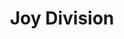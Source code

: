 ---
title: "Joy Division"
summary: "British punk/post-punk/new wave band formed in 1976 in Salford, Greater Manchester. They were incorrectly named on the flyer for their first gig alongside Buzzcocks and Penetration but announced themselves as at the start of their first performance. Throughout 1977 they continued under this name up to the recording of the first EP but changed their name to Joy Division at the start of 1978, before releasing their first 7\" EP \"\". Shortly after the suicide of Ian Curtis on May 18, 1980 – following troubles with grand mal seizures , depression, and other contributing personal factors happening in his life – the band was renamed , following a pact between all four members made long before Curtis's death that should any member leave, the remaining members would change the name of the group. Ian Curtis , Bernard Sumner , Peter \"Hooky\" Hook , and Stephen Morris ."
image: "joy-division.jpg"
apple_music_artist_url: "https://music.apple.com/gb/artist/joy-division/722383"
---